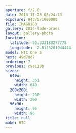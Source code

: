 ```yaml
---
aperture: f/2.0
date: 2013-11-25 08:24:13
exposure: 94375/1000000
file: IMAG0188
gallery: 2014-lade-braes
layout: gallery-photo
location:
  latitude: 56.333183277778
  longitude: -2.8123201944444
model: HTC One S
next: 49d78d7
ordering: 7
previous: c9e118b
sizes:
  640w:
    height: 361
    width: 640
  200x200:
    height: 200
    width: 200
  96x96:
    height: 96
    width: 96
title: null
make: HTC
---
```

